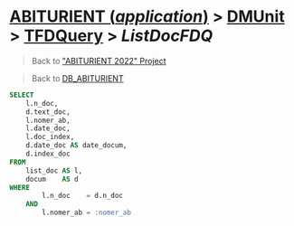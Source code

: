 # [ABITURIENT (*application*)](../../app_abiturient_2022.md) > [DMUnit](../DMUnit.md) > [TFDQuery](TDFQuery.md) > *ListDocFDQ*

> Back to ["ABITURIENT 2022" Project](/README.md)

> Back to [DB_ABITURIENT](../../../db/db_abiturient_2022.md)

```sql
SELECT
    l.n_doc,
    d.text_doc,
    l.nomer_ab,
    l.date_doc,
    l.doc_index,
    d.date_doc AS date_docum,
    d.index_doc
FROM
    list_doc AS l,
    docum    AS d
WHERE
        l.n_doc    = d.n_doc
    AND
        l.nomer_ab = :nomer_ab
```